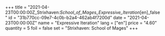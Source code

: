 +++
title = "2021-04-23T00:00:00Z_Strixhaven:_School_of_Mages_Expressive_Iteration_[en]_false"
id = "31b770cc-09e7-4c0b-b2a4-462ab4f7200d"
date = "2021-04-23T00:00:00Z"
name = "Expressive Iteration"
lang = ["en"]
price = "4.60"
quantity = 5
foil = false
set = "Strixhaven: School of Mages"
+++
